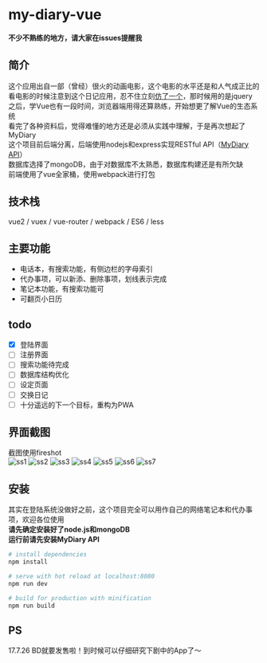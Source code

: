 # my-diary-vue   
**不少不熟练的地方，请大家在issues提醒我**    
## 简介
这个应用出自一部（曾经）很火的动画电影，这个电影的水平还是和人气成正比的    
看电影的时候注意到这个日记应用，忍不住立刻[仿了一个](https://github.com/ssshooter/MyDiary)，那时候用的是jquery             
之后，学Vue也有一段时间，浏览器端用得还算熟练，开始想更了解Vue的生态系统        
看完了各种资料后，觉得难懂的地方还是必须从实践中理解，于是再次想起了MyDiary        
这个项目前后端分离，后端使用nodejs和express实现RESTful API（[MyDiary API](https://github.com/ssshooter/MyDiary-API)）    
数据库选择了mongoDB，由于对数据库不太熟悉，数据库构建还是有所欠缺        
前端使用了vue全家桶，使用webpack进行打包    
## 技术栈    
vue2 / vuex / vue-router / webpack / ES6  / less     
## 主要功能
- 电话本，有搜索功能，有侧边栏的字母索引
- 代办事项，可以新添、删除事项，划线表示完成
- 笔记本功能，有搜索功能可
- 可翻页小日历
## todo
- [x] 登陆界面
- [ ] 注册界面
- [ ] 搜索功能待完成
- [ ] 数据库结构优化
- [ ] 设定页面
- [ ] 交换日记
- [ ] 十分遥远的下一个目标，重构为PWA
## 界面截图    
截图使用fireshot      
![ss1](screenshot/1.png)
![ss2](screenshot/2.png)
![ss3](screenshot/3.png)
![ss4](screenshot/4.png)
![ss5](screenshot/5.png)
![ss6](screenshot/6.png)
![ss7](screenshot/7.png)
## 安装
其实在登陆系统没做好之前，这个项目完全可以用作自己的网络笔记本和代办事项，欢迎各位使用   
**请先确定安装好了node.js和mongoDB**   
**运行前请先安装MyDiary API**
``` bash
# install dependencies
npm install

# serve with hot reload at localhost:8080
npm run dev

# build for production with minification
npm run build
```
## PS
17.7.26 BD就要发售啦！到时候可以仔细研究下剧中的App了～
